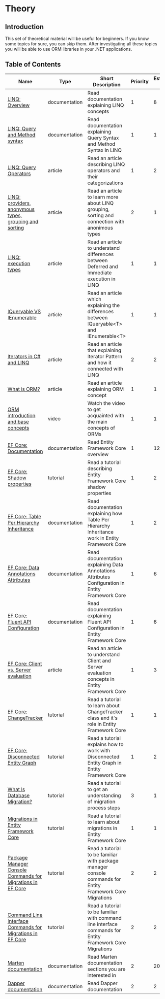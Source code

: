# Theory

## Introduction

This set of theoretical material will be useful for beginners. If you
know some topics for sure, you can skip them. After investigating all
these topics you will be able to use ORM libraries in your .NET applications.

## Table of Contents

| Name                                                                                                                                                                       | Type          | Short Description                                                                                         | Priority | Estimation (h) |
| -------------------------------------------------------------------------------------------------------------------------------------------------------------------------- | ------------- | --------------------------------------------------------------------------------------------------------- | -------- | -------------- |
| [LINQ: Overview](https://docs.microsoft.com/en-us/dotnet/csharp/programming-guide/concepts/linq/index)                                                                     | documentation | Read documentation explaining LINQ concepts                                                               | 1        | 8              |
| [LINQ: Query and Method syntax](https://docs.microsoft.com/en-us/dotnet/csharp/programming-guide/concepts/linq/query-syntax-and-method-syntax-in-linq)                     | documentation | Read documentation explaining Query Syntax and Method Syntax in LINQ                                      | 1        | 1              |
| [LINQ: Query Operators](https://www.tutorialspoint.com/linq/linq_query_operators.htm)                                                                                      | article       | Read an article describing LINQ operators and their categorizations                                       | 1        | 2              |
| [LINQ: providers, anonymous types, grouping and sorting](https://www.ict.social/csharp/collections-and-linq/linq-providers-anonymous-types-grouping-and-sorting-in-csharp) | article       | Read an article to learn more about LINQ grouping, sorting and connection with anonimous types            | 2        | 1              |
| [LINQ: execution types](https://dotnettutorials.net/lesson/deferred-execution-vs-immediate-execution-in-linq/)                                                             | article       | Read an article to understand differences between Deferred and Immediate execution in LINQ                | 1        | 1              |
| [IQueryable VS IEnumerable](https://stackoverflow.com/questions/252785/what-is-the-difference-between-iqueryablet-and-ienumerablet)                                        | article       | Read an article which explaining the differences between IQueryable\<T\> and IEnumerable\<T\>             | 1        | 1              |
| [Iterators in C# and LINQ](https://www.codeproject.com/Tips/359873/Csharp-Iterator-Pattern-demystified)                                                                    | article       | Read an article that explaining Iterator Pattern and how it connected with LINQ                           | 2        | 2              |
| [What is ORM?](https://stackoverflow.com/questions/1279613/what-is-an-orm-and-where-can-i-learn-more-about-it/1279678#1279678)                                             | article       | Read an article explaining ORM concept                                                                    | 1        | 1              |
| [ORM introduction and base concepts](https://www.youtube.com/watch?v=dHQ-I7kr_SY)                                                                                          | video         | Watch the video to get acquainted with the main concepts of ORMs                                          | 1        | 1              |
| [EF Core: Documentation](https://docs.microsoft.com/en-us/ef/core/)                                                                                                        | documentation | Read Entity Framework Core overview                                                                       | 1        | 12             |
| [EF Core: Shadow properties](https://www.entityframeworktutorial.net/efcore/shadow-property.aspx/)                                                                         | tutorial      | Read a tutorial describing Entity Framework Core shadow properties                                        | 1        | 2              |
| [EF Core: Table Per Hierarchy Inheritance](https://www.learnentityframeworkcore.com/inheritance/table-per-hierarchy)                                                       | documentation | Read documentation explaining how Table Per Hierarchy Inheritance work in Entity Framework Core           | 1        | 2              |
| [EF Core: Data Annotations Attributes](https://www.learnentityframeworkcore.com/configuration/data-annotation-attributes)                                                  | documentation | Read documentation explaining Data Annotations Attributes Configuration in Entity Framework Core          | 1        | 6              |
| [EF Core: Fluent API Configuration](https://www.learnentityframeworkcore.com/configuration/fluent-api)                                                                     | documentation | Read documentation explaining Fluent API Configuration in Entity Framework Core                           | 1        | 6              |
| [EF Core: Client vs. Server evaluation](https://www.thereformedprogrammer.net/entity-framework-core-client-vs-server-evaluation/)                                          | article       | Read an article to understand Client and Server evaluation concepts in Entity Framework Core              | 1        | 3              |
| [EF Core: ChangeTracker](https://www.entityframeworktutorial.net/efcore/changetracker-in-ef-core.aspx)                                                                     | tutorial      | Read a tutorial to learn about ChangeTracker class and it's role in Entity Framework Core                 | 1        | 1              |
| [EF Core: Disconnected Entity Graph](https://www.entityframeworktutorial.net/efcore/working-with-disconnected-entity-graph-ef-core.aspx)                                   | tutorial      | Read a tutorial explains how to work with Disconnected Entity Graph in Entity Framework Core              | 1        | 2              |
| [What Is Database Migration?](https://dzone.com/articles/what-is-database-migration)                                                                                       | tutorial      | Read a tutorial to get an understanding of migration process steps                                        | 3        | 1              |
| [Migrations in Entity Framework Core](https://www.entityframeworktutorial.net/efcore/entity-framework-core-migration.aspx)                                                 | tutorial      | Read a tutorial to learn about migrations in Entity Framework Core                                        | 1        | 1              |
| [Package Manager Console Commands for Migrations in EF Core](https://www.entityframeworktutorial.net/efcore/pmc-commands-for-ef-core-migration.aspx)                       | tutorial      | Read a tutorial to be familiar with package manager console commands for Entity Framework Core Migrations | 2        | 2              |
| [Command Line Interface Commands for Migrations in EF Core](https://www.entityframeworktutorial.net/efcore/cli-commands-for-ef-core-migration.aspx)                        | tutorial      | Read a tutorial to be familiar with command line interface commands for Entity Framework Core Migrations  | 2        | 2              |
| [Marten documentation](https://martendb.io/documentation/)                                                                                                                 | documentation | Read Marten documentation sections you are interested in                                                  | 2        | 20             |
| [Dapper documentation](https://github.com/StackExchange/Dapper)                                                                                                            | documentation | Read Dapper documentation                                                                                 | 2        | 2              |
